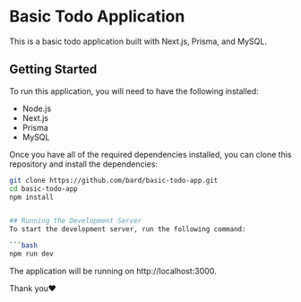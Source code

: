 # Basic Todo Application

This is a basic todo application built with Next.js, Prisma, and MySQL.

## Getting Started

To run this application, you will need to have the following installed:

- Node.js
- Next.js
- Prisma
- MySQL

Once you have all of the required dependencies installed, you can clone this repository and install the dependencies:

````bash
git clone https://github.com/bard/basic-todo-app.git
cd basic-todo-app
npm install


## Running the Development Server
To start the development server, run the following command:

```bash
npm run dev
````

The application will be running on http://localhost:3000.

Thank you❤️
